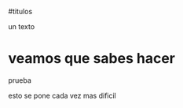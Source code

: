 #titulos

un texto
<h1>veamos que sabes hacer</h1>
<p>prueba</p>
<p>esto se pone cada vez mas dificil</p>


